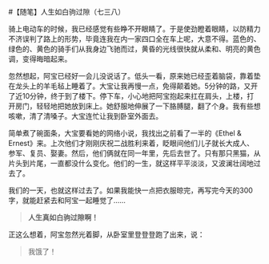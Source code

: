 #【随笔】人生如白驹过隙（七三八）

骑上电动车的时候，我已经感觉有些睁不开眼睛了。于是使劲瞪着眼睛，以防精力不济误判了路上的形势，毕竟连我在内一家四口全在车上呢，大意不得。蓝色的、绿色的、黄色的骑手们从我身边飞驰而过，黄昏的光线很快就从柔和、明亮的黄色调，变得晦暗起来。

忽然想起，阿宝已经好一会儿没说话了。低头一看，原来她已经歪着脑袋，靠着垫在龙头上的羊毛毡上睡着了。大宝让我再慢一点，免得颠着她。5分钟的路，又开了近10分钟，终于到了楼下。停下车，小心地把阿宝抱起来扛在肩头，上楼，打开房门，轻轻地把她放到床上。她舒服地伸展了一下胳膊腿，翻了个身。我有些想咳嗽，清了清嗓子。大宝连忙让我到卧室外面去。

简单煮了碗面条，大宝要看她的网络小说，我找出之前看了一半的《Ethel & Ernest》来。上次他们才刚刚庆祝二战胜利来着，眨眼间他们儿子就长大成人、参军、复员、娶妻。然后，他们俩就在同一年里，先后去世了。只有那只黑猫，从片头到片尾，一直都没什么变化。他们的一生，就这样平平淡淡，又波澜壮阔地过去了。

我们的一天，也就这样过去了。如果我能快一点把衣服晾完，再写完今天的300字，就能赶紧去和阿宝一起睡觉了……

> **人生真如白驹过隙啊！**

正这么想着，阿宝忽然光着脚，从卧室里登登登跑了出来，说：

> 我饿了！